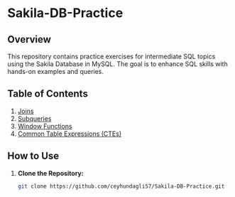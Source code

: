 # Sakila-DB-Practice


## Overview
This repository contains practice exercises for intermediate SQL topics using the Sakila Database in MySQL. The goal is to enhance SQL skills with hands-on examples and queries.

## Table of Contents
1. [Joins](joins.sql)
2. [Subqueries](subqueries.sql)
3. [Window Functions](window_functions.sql)
4. [Common Table Expressions (CTEs)](ctes.sql)

## How to Use
1. **Clone the Repository:**
   ```bash
   git clone https://github.com/ceyhundagli57/Sakila-DB-Practice.git
